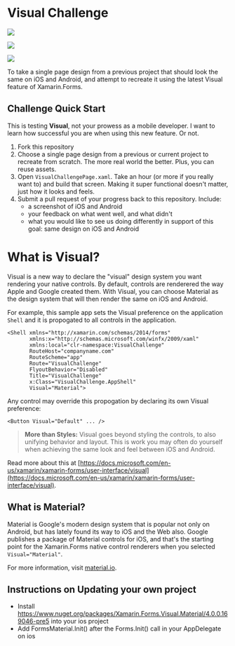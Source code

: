 # Visual Challenge

![](https://content.screencast.com/users/JDouglas2529/folders/Snagit/media/851ac303-e139-476a-8ff6-53f5c69bbe1f/05.03.2019-13.59.png)

![](https://content.screencast.com/users/JDouglas2529/folders/Snagit/media/e5a7d1e7-8ee0-455b-888f-802c5c34861e/05.03.2019-14.00.png)

![](https://content.screencast.com/users/JDouglas2529/folders/Snagit/media/a3d677bc-d8eb-45d7-b629-c9fa67491a41/05.03.2019-14.00.png)

To take a single page design from a previous project that should look the same on iOS and Android, and attempt to recreate it using the latest Visual feature of Xamarin.Forms.

## Challenge Quick Start

This is testing **Visual**, not your prowess as a mobile developer. I want to learn how successful you are when using this new feature. Or not. 

1. Fork this repository
2. Choose a single page design from a previous or current project to recreate from scratch. The more real world the better. Plus, you can reuse assets.
3. Open `VisualChallengePage.xaml`. Take an hour (or more if you really want to) and build that screen. Making it super functional doesn't matter, just how it looks and feels.
4. Submit a pull request of your progress back to this repository. Include:
    - a screenshot of iOS and Android
    - your feedback on what went well, and what didn't
    - what you would like to see us doing differently in support of this goal: same design on iOS and Android


# What is Visual?

Visual is a new way to declare the "visual" design system you want rendering your native controls. By default, controls are renderered the way Apple and Google created them. With Visual, you can choose Material as the design system that will then render the same on iOS and Android. 

For example, this sample app sets the Visual preference on the application `Shell` and it is propogated to all controls in the application.

```
<Shell xmlns="http://xamarin.com/schemas/2014/forms" 
       xmlns:x="http://schemas.microsoft.com/winfx/2009/xaml" 
       xmlns:local="clr-namespace:VisualChallenge"
       RouteHost="companyname.com"
       RouteScheme="app"
       Route="VisualChallenge"
       FlyoutBehavior="Disabled"
       Title="VisualChallenge"
       x:Class="VisualChallenge.AppShell"
       Visual="Material">
```

Any control may override this propogation by declaring its own Visual preference:

```
<Button Visual="Default" ... />
```

> **More than Styles:** Visual goes beyond styling the controls, to also unifying behavior and layout. This is work you may often do yourself when achieving the same look and feel between iOS and Android.


Read more about this at [https://docs.microsoft.com/en-us/xamarin/xamarin-forms/user-interface/visual](https://docs.microsoft.com/en-us/xamarin/xamarin-forms/user-interface/visual).

## What is Material?

Material is Google's modern design system that is popular not only on Android, but has lately found its way to iOS and the Web also. Google publishes a package of Material controls for iOS, and that's the starting point for the Xamarin.Forms native control renderers when you selected `Visual="Material"`.

For more information, visit [material.io](https://material.io/).

## Instructions on Updating your own project
- Install https://www.nuget.org/packages/Xamarin.Forms.Visual.Material/4.0.0.169046-pre5  into your ios project
- Add FormsMaterial.Init() after the Forms.Init() call in your AppDelegate on ios

